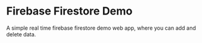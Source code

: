 # Firebase Firestore Demo

A simple real time firebase firestore demo web app, where you can add and delete data.
